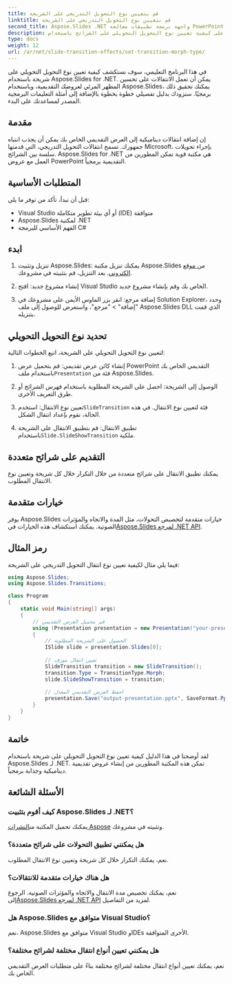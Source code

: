 ```yaml
---
title: قم بتعيين نوع التحويل التدريجي على الشريحة
linktitle: قم بتعيين نوع التحويل التدريجي على الشريحة
second_title: Aspose.Slides .NET واجهة برمجة تطبيقات معالجة PowerPoint
description: تعرف على كيفية تعيين نوع التحويل التحويلي على الشرائح باستخدام Aspose.Slides لـ .NET. دليل خطوة بخطوة مع أمثلة التعليمات البرمجية. تعزيز العروض التقديمية الخاصة بك الآن!
type: docs
weight: 12
url: /ar/net/slide-transition-effects/set-transition-morph-type/
---
```

في هذا البرنامج التعليمي، سوف نستكشف كيفية تعيين نوع التحويل التحويلي على شريحة باستخدام Aspose.Slides for .NET. يمكن أن تعمل الانتقالات على تحسين المظهر المرئي لعروضك التقديمية، وباستخدام Aspose.Slides، يمكنك تحقيق ذلك برمجيًا. سنزودك بدليل تفصيلي خطوة بخطوة بالإضافة إلى أمثلة التعليمات البرمجية المصدر لمساعدتك على البدء.

## مقدمة
إن إضافة انتقالات ديناميكية إلى العرض التقديمي الخاص بك يمكن أن يجذب انتباه جمهورك. تسمح انتقالات التحويل التدريجي، التي قدمتها Microsoft، بإجراء تحويلات سلسة بين الشرائح. Aspose.Slides for .NET هي مكتبة قوية تمكن المطورين من العمل مع عروض PowerPoint التقديمية برمجياً.

## المتطلبات الأساسية
قبل أن نبدأ، تأكد من توفر ما يلي:
- Visual Studio أو أي بيئة تطوير متكاملة (IDE) متوافقة
- Aspose.Slides لمكتبة .NET
- الفهم الأساسي للبرمجة C#

## ابدء
1.  تنزيل وتثبيت Aspose.Slides: يمكنك تنزيل مكتبة Aspose.Slides من[ موقع إلكتروني](https://releases.aspose.com/slides/net/). بعد التنزيل، قم بتثبيته في مشروعك.

2. إنشاء مشروع جديد: افتح Visual Studio الخاص بك وقم بإنشاء مشروع جديد.

3. إضافة مرجع: انقر بزر الماوس الأيمن على مشروعك في Solution Explorer، وحدد "إضافة" > "مرجع"، واستعرض للوصول إلى ملف Aspose.Slides DLL الذي قمت بتنزيله.

## تحديد نوع التحويل التحويلي
لتعيين نوع التحويل التحويلي على الشريحة، اتبع الخطوات التالية:

1.  إنشاء كائن عرض تقديمي: قم بتحميل عرض PowerPoint التقديمي الخاص بك باستخدام ملف`Presentation` فئة من Aspose.Slides.

2. الوصول إلى الشريحة: احصل على الشريحة المطلوبة باستخدام فهرس الشرائح أو طرق التعريف الأخرى.

3.  تعيين نوع الانتقال: استخدم`SlideTransition` فئة لتعيين نوع الانتقال. في هذه الحالة، نقوم بإعداد انتقال الشكل.

4.  تطبيق الانتقال: قم بتطبيق الانتقال على الشريحة باستخدام`Slide.SlideShowTransition` ملكية.

## التقديم على شرائح متعددة
يمكنك تطبيق الانتقال على شرائح متعددة من خلال التكرار خلال كل شريحة وتعيين نوع الانتقال المطلوب.

## خيارات متقدمة
 يوفر Aspose.Slides خيارات متقدمة لتخصيص التحولات، مثل المدة والاتجاه والمؤثرات الصوتية. يمكنك استكشاف هذه الخيارات في[Aspose.Slides لمرجع .NET API](https://reference.aspose.com/slides/net/).

## رمز المثال
فيما يلي مثال لكيفية تعيين نوع انتقال التحويل التدريجي على الشريحة:

```csharp
using Aspose.Slides;
using Aspose.Slides.Transitions;

class Program
{
    static void Main(string[] args)
    {
        // قم بتحميل العرض التقديمي
        using (Presentation presentation = new Presentation("your-presentation.pptx"))
        {
            // الحصول على الشريحة المطلوبة
            ISlide slide = presentation.Slides[0];
            
            // تعيين انتقال مورف
            SlideTransition transition = new SlideTransition();
            transition.Type = TransitionType.Morph;
            slide.SlideShowTransition = transition;
            
            // احفظ العرض التقديمي المعدل
            presentation.Save("output-presentation.pptx", SaveFormat.Pptx);
        }
    }
}
```

## خاتمة
لقد أوضحنا في هذا الدليل كيفية تعيين نوع التحويل التحويلي على شريحة باستخدام Aspose.Slides لـ .NET. تمكن هذه المكتبة المطورين من إنشاء عروض تقديمية ديناميكية وجذابة برمجياً.

## الأسئلة الشائعة

### كيف أقوم بتثبيت Aspose.Slides لـ .NET؟
 يمكنك تحميل المكتبة من[النشرات Aspose](https://releases.aspose.com/slides/net/) وتثبيته في مشروعك.

### هل يمكنني تطبيق التحولات على شرائح متعددة؟
نعم، يمكنك التكرار خلال كل شريحة وتعيين نوع الانتقال المطلوب.

### هل هناك خيارات متقدمة للانتقالات؟
 نعم، يمكنك تخصيص مدة الانتقال والاتجاه والمؤثرات الصوتية. الرجوع إلى[Aspose.Slides لمرجع .NET API](https://reference.aspose.com/slides/net/) لمزيد من التفاصيل.

### هل Aspose.Slides متوافق مع Visual Studio؟
نعم، Aspose.Slides متوافق مع Visual Studio وIDEs الأخرى المتوافقة.

### هل يمكنني تعيين أنواع انتقال مختلفة لشرائح مختلفة؟
نعم، يمكنك تعيين أنواع انتقال مختلفة لشرائح مختلفة بناءً على متطلبات العرض التقديمي الخاص بك.